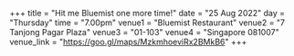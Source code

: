 +++
title = "Hit me Bluemist one more time!"
date = "25 Aug 2022"
day = "Thursday"
time = "7.00pm"
venue1 = "Bluemist Restaurant"
venue2 = "7 Tanjong Pagar Plaza"
venue3 = "01-103"
venue4 = "Singapore 081007"
venue_link = "https://goo.gl/maps/MzkmhoeviRx2BMkB6"
+++
